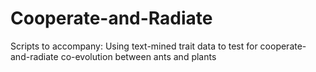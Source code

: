 # Cooperate-and-Radiate
Scripts to accompany: Using text-mined trait data to test for cooperate-and-radiate co-evolution between ants and plants
